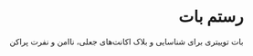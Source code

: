 <div dir="rtl">

# رستم بات

بات توییتری برای شناسایی و بلاک اکانت‌های جعلی، ناامن و نفرت پراکن


</div>
